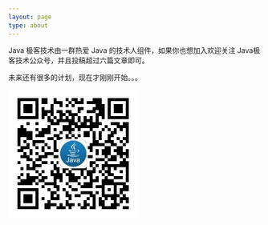 ```yaml
---
layout: page
type: about
---
```





Java 极客技术由一群热爱 Java 的技术人组件，如果你也想加入欢迎关注 Java极客技术公众号，并且投稿超过六篇文章即可。

未来还有很多的计划，现在才刚刚开始。。。


![](/assets/images/wechat-qcode.jpg)
